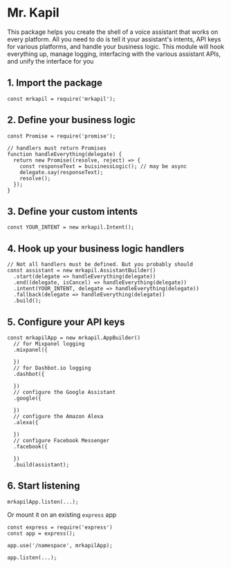 # Mr. Kapil
This package helps you create the shell of a voice assistant
that works on every platform. All you need to do is tell it
your assistant's intents, API keys for various platforms, and
handle your business logic. This module will hook everything up,
manage logging, interfacing with the various assistant APIs, and
unify the interface for you

## 1. Import the package
```
const mrkapil = require('mrkapil');
```

## 2. Define your business logic
```
const Promise = require('promise');

// handlers must return Promises
function handleEverything(delegate) {
  return new Promise((resolve, reject) => {
    const responseText = buisinessLogic(); // may be async
    delegate.say(responseText);
    resolve();
  });
}
```

## 3. Define your custom intents
```
const YOUR_INTENT = new mrkapil.Intent();
```

## 4. Hook up your business logic handlers
```
// Not all handlers must be defined. But you probably should
const assistant = new mrkapil.AssistantBuilder()
  .start(delegate => handleEverything(delegate))
  .end((delegate, isCancel) => handleEverything(delegate))
  .intent(YOUR_INTENT, delegate => handleEverything(delegate))
  .fallback(delegate => handleEverything(delegate))
  .build();
```

## 5. Configure your API keys
```
const mrkapilApp = new mrkapil.AppBuilder()
  // for Mixpanel logging
  .mixpanel({
    
  })
  // for Dashbot.io logging
  .dashbot({
  
  })
  // configure the Google Assistant
  .google({
  
  })
  // configure the Amazon Alexa
  .alexa({
  
  })
  // configure Facebook Messenger
  .facebook({
  
  })
  .build(assistant);
```

## 6. Start listening
```
mrkapilApp.listen(...);
```

Or mount it on an existing `express` app
```
const express = require('express')
const app = express();

app.use('/namespace', mrkapilApp);

app.listen(...);

```